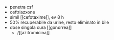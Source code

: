 - penetra csf
- ceftriazxone
- simil [[cefotaxime]], ev 8 h
- 50% recuperabile da urine, resto eliminato in bile
- dose singola cura [[gonorrea]]
	- /[[azitromicina]]
